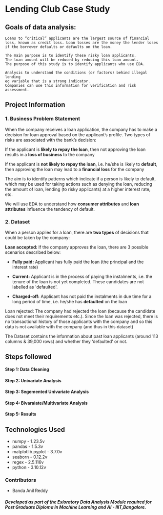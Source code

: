 # Lending Club Case Study

## Goals of data analysis:  

``` 
Loans to “critical” applicants are the largest source of financial loss, known as credit loss. Loan losses are the money the lender loses if the borrower defaults or defaults on the loan. 

The main purpose is to identify these risky loan applicants.
The loan amount will be reduced by reducing this loan amount. 
The purpose of this study is to identify applicants who use EDA. 

Analysis to understand the conditions (or factors) behind illegal lending
eg variable that is a strong indicator. 
Companies can use this information for verification and risk assessment.

```
## Project Information
### 1. Business Problem Statement
When the company receives a loan application, the company has to make a decision for loan approval based on the applicant’s profile. Two types of risks are associated with the bank’s decision:

If the applicant is **likely to repay the loan**, then not approving the loan results in a **loss of business** to the company

If the applicant is **not likely to repay the loan**, i.e. he/she is likely to **default**, then approving the loan may lead to a **financial loss** for the company

The aim is to identify patterns which indicate if a person is likely to default, which may be used for taking actions such as denying the loan, reducing the amount of loan, lending (to risky applicants) at a higher interest rate, etc. 

We will use EDA to understand how **consumer attributes** and **loan attributes** influence the tendency of default.

### 2. Dataset
When a person applies for a loan, there are **two types** of decisions that could be taken by the company:

**Loan accepted:** If the company approves the loan, there are 3 possible scenarios described below:

- **Fully paid:** Applicant has fully paid the loan (the principal and the interest rate)

 - **Current:** Applicant is in the process of paying the instalments, i.e. the tenure of the loan is not yet completed. These candidates are not labelled as 'defaulted'.

 - **Charged-off:** Applicant has not paid the instalments in due time for a long period of time, i.e. he/she has **defaulted** on the loan 

Loan rejected: The company had rejected the loan (because the candidate does not meet their requirements etc.). Since the loan was rejected, there is no transactional history of those applicants with the company and so this data is not available with the company (and thus in this dataset)

The Dataset contains the information about past loan applicants (around 113 columns & 39,000 rows) and whether they ‘defaulted’ or not. 

## Steps followed

#### Step 1: Data Cleaning 
#### Step 2: Univariate Analysis
#### Step 3: Segemented Univariate Analysis
#### Step 4: Bivaraiate/Multivariate Analysis
#### Step 5: Results   

## Technologies Used

- numpy - 1.23.5v
- pandas - 1.5.3v
- matplotlib.pyplot - 3.7.0v
- seaborn - 0.12.2v
- regex - 2.5.116v
- python - 3.10.12v

  
### Contributors
- Banda Anil Reddy




##### Developed as part of the Exloratory Data Analysis Module required for Post Graduate Diploma in Machine Learning and AI - IIIT,Bangalore.
